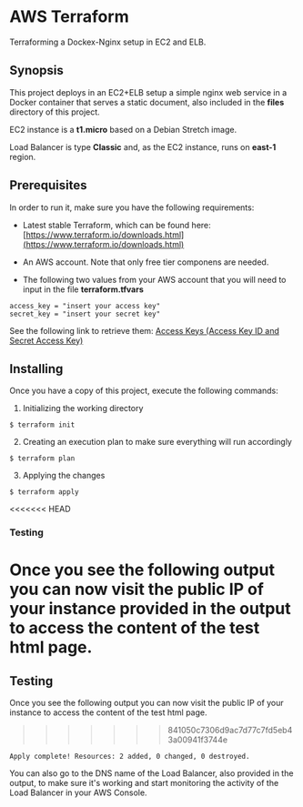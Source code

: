 # AWS Terraform

Terraforming a Dockex-Nginx setup in EC2 and ELB.

## Synopsis

This project deploys in an EC2+ELB setup a simple nginx web service in a Docker container that serves a static document, also included in the **files** directory of this project.

EC2 instance is a **t1.micro** based on a Debian Stretch image.

Load Balancer is type **Classic** and, as the EC2 instance, runs on **east-1** region.


## Prerequisites

In order to run it, make sure you have the following requirements: 

- Latest stable Terraform, which can be found here: [https://www.terraform.io/downloads.html](https://www.terraform.io/downloads.html)


- An AWS account. Note that only free tier componens are needed. 


- The following two values from your AWS account that you will need to input in the file **terraform.tfvars**

```
access_key = "insert your access key"
secret_key = "insert your secret key"
```

See the following link to retrieve them:
[Access Keys (Access Key ID and Secret Access Key)](https://docs.aws.amazon.com/general/latest/gr/aws-sec-cred-types.html#access-keys-and-secret-access-keys)


## Installing

Once you have a copy of this project, execute the following commands:

1. Initializing the working directory 
```
$ terraform init
```

2. Creating an execution plan to make sure everything will run accordingly
```
$ terraform plan
```

3. Applying the changes
```
$ terraform apply
```


<<<<<<< HEAD
### Testing 
Once you see the following output you can now visit the public IP of your instance provided in the output to access the content of the test html page.
=======
## Testing 
Once you see the following output you can now visit the public IP of your instance to access the content of the test html page.
>>>>>>> 841050c7306d9ac7d77c7fd5eb43a00941f3744e
```
Apply complete! Resources: 2 added, 0 changed, 0 destroyed.
```

You can also go to the DNS name of the Load Balancer, also provided in the output, to make sure it's working and start monitoring the activity of the Load Balancer in your AWS Console.
